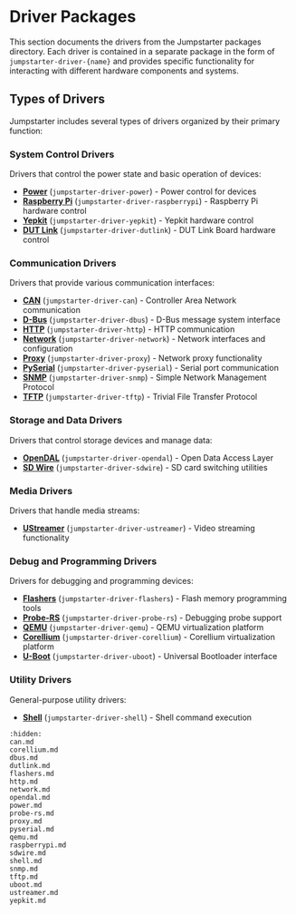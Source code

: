 # Driver Packages

This section documents the drivers from the Jumpstarter packages directory. Each driver is contained in a separate package in the form of `jumpstarter-driver-{name}` and provides specific functionality for interacting with different hardware components and systems.

## Types of Drivers

Jumpstarter includes several types of drivers organized by their primary function:

### System Control Drivers
Drivers that control the power state and basic operation of devices:

* **[Power](power.md)** (`jumpstarter-driver-power`) - Power control for devices
* **[Raspberry Pi](raspberrypi.md)** (`jumpstarter-driver-raspberrypi`) - Raspberry Pi hardware control
* **[Yepkit](yepkit.md)** (`jumpstarter-driver-yepkit`) - Yepkit hardware control
* **[DUT Link](dutlink.md)** (`jumpstarter-driver-dutlink`) - DUT Link Board hardware control

### Communication Drivers
Drivers that provide various communication interfaces:

* **[CAN](can.md)** (`jumpstarter-driver-can`) - Controller Area Network communication
* **[D-Bus](dbus.md)** (`jumpstarter-driver-dbus`) - D-Bus message system interface
* **[HTTP](http.md)** (`jumpstarter-driver-http`) - HTTP communication
* **[Network](network.md)** (`jumpstarter-driver-network`) - Network interfaces and configuration
* **[Proxy](proxy.md)** (`jumpstarter-driver-proxy`) - Network proxy functionality
* **[PySerial](pyserial.md)** (`jumpstarter-driver-pyserial`) - Serial port communication
* **[SNMP](snmp.md)** (`jumpstarter-driver-snmp`) - Simple Network Management Protocol
* **[TFTP](tftp.md)** (`jumpstarter-driver-tftp`) - Trivial File Transfer Protocol

### Storage and Data Drivers
Drivers that control storage devices and manage data:

* **[OpenDAL](opendal.md)** (`jumpstarter-driver-opendal`) - Open Data Access Layer
* **[SD Wire](sdwire.md)** (`jumpstarter-driver-sdwire`) - SD card switching utilities

### Media Drivers
Drivers that handle media streams:

* **[UStreamer](ustreamer.md)** (`jumpstarter-driver-ustreamer`) - Video streaming functionality

### Debug and Programming Drivers
Drivers for debugging and programming devices:

* **[Flashers](flashers.md)** (`jumpstarter-driver-flashers`) - Flash memory programming tools
* **[Probe-RS](probe-rs.md)** (`jumpstarter-driver-probe-rs`) - Debugging probe support
* **[QEMU](qemu.md)** (`jumpstarter-driver-qemu`) - QEMU virtualization platform
* **[Corellium](corellium.md)** (`jumpstarter-driver-corellium`) - Corellium virtualization platform
* **[U-Boot](uboot.md)** (`jumpstarter-driver-uboot`) - Universal Bootloader interface

### Utility Drivers
General-purpose utility drivers:

* **[Shell](shell.md)** (`jumpstarter-driver-shell`) - Shell command execution

```{toctree}
:hidden:
can.md
corellium.md
dbus.md
dutlink.md
flashers.md
http.md
network.md
opendal.md
power.md
probe-rs.md
proxy.md
pyserial.md
qemu.md
raspberrypi.md
sdwire.md
shell.md
snmp.md
tftp.md
uboot.md
ustreamer.md
yepkit.md
```
